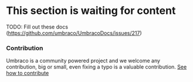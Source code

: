 # This section is waiting for content

TODO: Fill out these docs (https://github.com/umbraco/UmbracoDocs/issues/217)

### Contribution
Umbraco is a community powered project and we welcome any contribution, big or small, even fixing a typo is a valuable contribution.
[See how to contribute](https://github.com/umbraco/UmbracoDocs)
